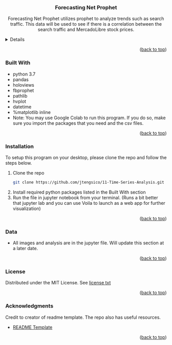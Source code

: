 <div id="top"></div>
<br />

<h3 align="center">Forecasting Net Prophet</h3>

  <p align="center">
Forecasting Net Prophet utilizes prophet to analyze trends such as search traffic. This data will be used to see if there is a correlation between the search traffic and MercadoLibre stock prices.
    <a href="https://github.com/jtengsico/11-Time-Series-Analysis.git">
  </p>
</div>

<!-- TABLE OF CONTENTS -->
<details>
  <summary>Table of Contents</summary>
  <ol>
    <li><a href="#built-with">Built With</a></li>
    <li><a href="#installation">Installation</a></li>
    <li><a href="#Data">Data</a></li>
    <li><a href="#license">License</a></li>
    <li><a href="#acknowledgments">Acknowledgments</a></li>
  </ol>
</details>

<p align="right">(<a href="#top">back to top</a>)</p>

<!-- Built With -->
### Built With
* python 3.7 
* pandas 
* holoviews 
* fbprophet 
* pathlib
* hvplot
* datetime 
* %matplotlib inline
* Note: You may use Google Colab to run this program. If you do so, make sure you import the packages that you need and the csv files. 

<p align="right">(<a href="#top">back to top</a>)</p>

<!-- Installation -->
### Installation 

To setup this program on your desktop, please clone the repo and follow the steps below. 
1. Clone the repo
   ```sh
   git clone https://github.com/jtengsico/11-Time-Series-Analysis.git
   ```
2. Install required python packages listed in the Built With section 
3. Run the file in jupyter notebook from your terminal. (Runs a bit better that jupyter lab and you can use Voila to launch as a web app for further visualization)

<p align="right">(<a href="#top">back to top</a>)</p>

<!-- Data -->
### Data
* All images and analysis are in the jupyter file. Will update this section at a later date. 

<p align="right">(<a href="#top">back to top</a>)</p>

<!-- LICENSE -->
### License

Distributed under the MIT License.
See [license txt](https://github.com/git/git-scm.com/blob/main/MIT-LICENSE.txt)

<p align="right">(<a href="#top">back to top</a>)</p>

<!-- ACKNOWLEDGMENTS -->
### Acknowledgments
Credit to creator of readme template. The repo also has useful resources. 
* [README Template](https://github.com/othneildrew/Best-README-Template.git)

<p align="right">(<a href="#top">back to top</a>)</p>
